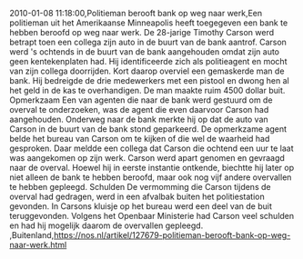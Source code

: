 2010-01-08 11:18:00,Politieman berooft bank op weg naar werk,Een politieman uit het Amerikaanse Minneapolis heeft toegegeven een bank te hebben beroofd op weg naar werk. De 28-jarige Timothy Carson werd betrapt toen een collega zijn auto in de buurt van de bank aantrof. Carson werd 's ochtends in de buurt van de bank aangehouden omdat zijn auto geen kentekenplaten had. Hij identificeerde zich als politieagent en mocht van zijn collega doorrijden. Kort daarop overviel een gemaskerde man de bank. Hij bedreigde de drie medewerkers met een pistool en dwong hen al het geld in de kas te overhandigen. De man maakte ruim 4500 dollar buit. Opmerkzaam Een van agenten die naar de bank werd gestuurd om de overval te onderzoeken, was de agent die even daarvoor Carson had aangehouden. Onderweg naar de bank merkte hij op dat de auto van Carson in de buurt van de bank stond geparkeerd. De opmerkzame agent belde het bureau van Carson om te kijken of die wel de waarheid had gesproken. Daar meldde een collega dat Carson die ochtend een uur te laat was aangekomen op zijn werk. Carson werd apart genomen en gevraagd naar de overval. Hoewel hij in eerste instantie ontkende, biechtte hij later op niet alleen de bank te hebben beroofd, maar ook nog vijf andere overvallen te hebben gepleegd. Schulden De vermomming die Carson tijdens de overval had gedragen, werd in een afvalbak buiten het politiestation gevonden. In Carsons kluisje op het bureau werd een deel van de buit teruggevonden. Volgens het Openbaar Ministerie had Carson veel schulden en had hij mogelijk daarom de overvallen gepleegd. ,Buitenland,https://nos.nl/artikel/127679-politieman-berooft-bank-op-weg-naar-werk.html